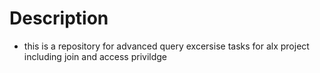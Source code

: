 # Description
- this is a repository for advanced query excersise tasks for alx project including join and access privildge 
